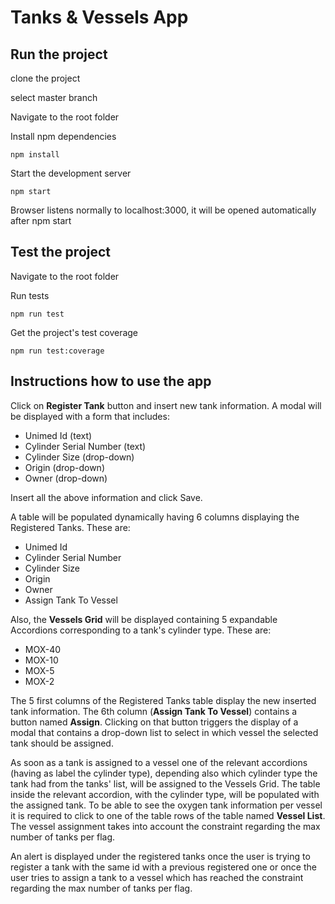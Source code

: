 # Tanks & Vessels App

## Run the project

clone the project

select master branch

Navigate to the root folder

Install npm dependencies

```
npm install
```

Start the development server

``` 
npm start
``` 

Browser listens normally to localhost:3000, it will be opened automatically after npm start

## Test the project

Navigate to the root folder

Run tests

```
npm run test
```

Get the project's test coverage

```
npm run test:coverage
```

## Instructions how to use the app

Click on **Register Tank** button and insert new tank information. A modal will be displayed with a form that includes:

* Unimed Id (text)
* Cylinder Serial Number (text)
* Cylinder Size (drop-down)
* Origin (drop-down)
* Owner (drop-down)

Insert all the above information and click Save.

A table will be populated dynamically having 6 columns displaying the Registered Tanks. These are: 

* Unimed Id
* Cylinder Serial Number 
* Cylinder Size 
* Origin 
* Owner 
* Assign Tank To Vessel

Also, the **Vessels Grid** will be displayed containing 5 expandable Accordions corresponding to a tank's cylinder type. These are:

* MOX-40
* MOX-10
* MOX-5
* MOX-2

The 5 first columns of the Registered Tanks table display the new inserted tank information.
The 6th column (**Assign Tank To Vessel**) contains a button named **Assign**. 
Clicking on that button triggers the display of a modal that contains a drop-down list to select in which vessel the selected tank should be assigned.

As soon as a tank is assigned to a vessel one of the relevant accordions (having as label the cylinder type), depending also which cylinder type the tank had from the tanks' list, will be assigned to the Vessels Grid. The table inside the relevant accordion, with the cylinder type, will be populated with the assigned tank. To be able to see the oxygen tank information per vessel it is required to click to one of the table rows of the table named **Vessel List**. The vessel assignment takes into account the constraint regarding the max number of tanks per flag.

An alert is displayed under the registered tanks once the user is trying to register a tank with the same id with a previous registered one or once the user tries to assign a tank to a vessel which has reached the constraint regarding the max number of tanks per flag.